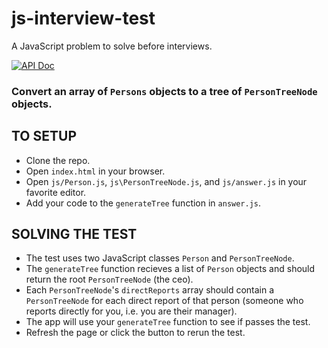 # js-interview-test
A JavaScript problem to solve before interviews.

[![API Doc](https://doclets.io/atsolberg/js-interview-test/master.svg)](https://doclets.io/atsolberg/js-interview-test/master)

### Convert an array of `Persons` objects to a tree of `PersonTreeNode` objects.

## TO SETUP
- Clone the repo.
- Open `index.html` in your browser.
- Open `js/Person.js`, `js\PersonTreeNode.js`, and `js/answer.js` in your favorite editor.
- Add your code to the `generateTree` function in `answer.js`.

## SOLVING THE TEST
- The test uses two JavaScript classes `Person` and `PersonTreeNode`.
- The `generateTree` function recieves a list of `Person` objects and should return the root `PersonTreeNode` (the ceo).
- Each `PersonTreeNode`'s `directReports` array should contain a `PersonTreeNode` for each direct report of that person (someone who reports directly for you, i.e. you are their manager).
- The app will use your `generateTree` function to see if passes the test.
- Refresh the page or click the button to rerun the test.
